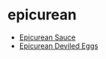 # epicurean

 * [Epicurean Sauce](../../index/e/epicurean-sauce-101740.json)
 * [Epicurean Deviled Eggs](../../index/e/epicurean-deviled-eggs.json)
